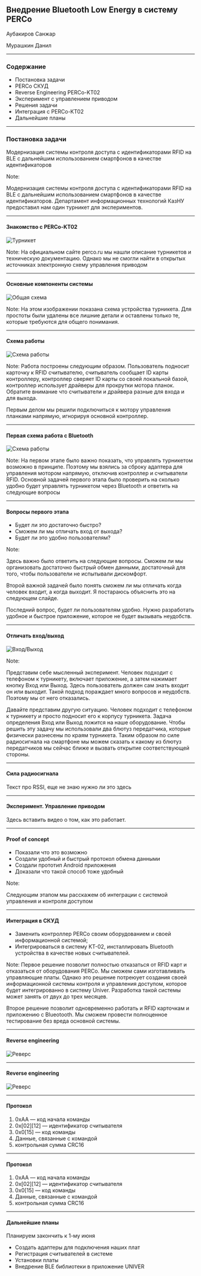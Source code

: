 ## Внедрение Bluetooth Low Energy в систему PERCo

Аубакиров Санжар

Мурашкин Данил

---

### Содержание

- Постановка задачи
- PERCo СКУД
- Reverse Engineering PERCo-KT02
- Эксперимент с управлением приводом
- Решения задачи
- Интеграция с PERCo-KT02
- Дальнейшие планы

---

### Постановка задачи

Модернизация системы контроля доступа с идентификаторами RFID на BLE с дальнейшим использованием смартфонов в качестве идентификаторов

Note:

Модернизация системы контроля доступа с идентификаторами RFID на BLE с дальнейшим использованием смартфонов в качестве идентификаторов. Департамент информационных технологий КазНУ предоставил нам один турникет для экспериментов.

---

#### Знакомство c PERCo-KT02

![Турникет](https://image.ibb.co/jUgWOy/Selection_039.png)

Note:
На официальном сайте perco.ru мы нашли описание турникетов и техническую документацию. Однако мы не смогли найти в открытых источниках электронную схему управления приводом 

---

#### Основные компоненты системы

![Общая схема](https://image.ibb.co/dRd9bJ/Selection_040.png)

Note:
На этом изображении показана схема устройства турникета. Для простоты были удалены все лишние детали и оставлены только те, которые требуются для общего понимания.

---

#### Схема работы

![Схема работы](https://image.ibb.co/dePqiy/Turniket.png)

Note:
Работа построены следующим образом. Пользователь подносит карточку к RFID считывателю, считыватель сообщает ID карты контроллеру, контроллер сверяет ID карты со своей локальной базой, контроллер использует драйверы для прокрутки мотора планок. Обратите внимание что считыватели и драйвера разные для входа и для выхода.

Первым делом мы решили подключиться к мотору управления планками напрямую, игнорируя основной контроллер.

---

#### Первая схема работа с Bluetooth 

![Схема работы](https://image.ibb.co/femviy/Turniket2.png)

Note:
На первом этапе было важно показать, что управлять турникетом возможно в принципе. Поэтому мы взялись за сброку адаптера для управления мотором напрямую, отключив контроллер и считыватели RFID. Основной задачей первого этапа было проверить на сколько удобно будет управлять турникетом через Bluetooth и ответить на следующие вопросы

---

#### Вопросы первого этапа

- Будет ли это достаточно быстро?
- Сможем ли мы отличать вход от выхода?
- Будет ли это удобно пользователям?

Note:

Здесь важно было ответить на следующие вопросы. Сможем ли мы организовать достаточно быстрый обмен данными, достаточный для того, чтобы пользователи не испытывали дискомфорт.

Второй важной задачей было понять сможем ли мы отличать когда человек входит, а когда выходит. Я постараюсь объяснить это на следующем слайде.

Последний вопрос, будет ли пользователям удобно. Нужно разработать удобное и быстрое приложение, которое не будет вызывать неудобств.

---

#### Отличать вход/выход

![Вход/Выход](https://image.ibb.co/ekyEty/Turniket3.png)

Note:

Представим себе мысленный эксперимент. Человек подходит с телефоном к турникету, включает приложение, а затем нажимает кнопку Вход или Выход. Здесь пользователь должен сам знать входит он или выходит. Такой подход пораждает много вопросов и неудобств. Поэтому мы от него отказались.

Давайте представим другую ситуацию. Человек подходит с телефоном к турникету и просто подносит его к корпусу турникета. Задача определения Вход или Выход ложится на наше оборудование. Чтобы решить эту задачу мы использовали два блютуз передатчика, которые физически разнесены по краям турникета. Таким образом по силе радиосигнала на смартфоне мы можем сказать к какому из блютуз передатчиков мы сейчас ближе и вызвать открытие соответствующей стороны.

---

#### Сила радиосигнала

Текст про RSSI, еще не знаю нужно ли это здесь

---

#### Эксперимент. Управление приводом

Здесь вставить видео о том, как это работает.

---

#### Proof of concept

- Показали что это возможно
- Создали удобный и быстрый протокол обмена данными
- Создали прототип Android приложения
- Доказали что такой способ тоже удобный

Note:

Следующим этапом мы расскажем об интеграции с системой управления и контроля доступом

---

#### Интеграция в СКУД

- Заменить контроллер PERCo своим оборудованием и своей информационной системой;
- Интегрироваться в систему KT-02, инсталлировать Bluetooth устройства в качестве новых считывателей.

Note:
Первое решение позволит полностью отказаться от RFID карт и отказаться от оборудования PERCo. Мы сможем сами изготавливать управляющие платы. Однако это решение потреюует создания своей информационной системы контроля и управления доступом, которое будет интегрированно в систему Univer. Разработка такой системы может занять от двух до трех месяцев.

Второе решение позволит одновременно работать и RFID карточкам и приложению с Blueotooth. Мы сможем провести полноценное тестирование без вреда основной системы.

--- 

#### Reverse engineering

![Реверс](https://image.ibb.co/jA3TmJ/Selection_043.png)

---

#### Reverse engineering

![Реверс](https://image.ibb.co/bBG9ty/photo_2018_05_10_10_11_45.jpg)

---

#### Протокол

1. 0xAA — код начала команды
2. 0x[02][12] — идентификатор считывателя
3. 0x0[15] — код команды
4. Данные, связанные с командой
5. контрольная сумма CRC16

---

#### Протокол

1. 0xAA — код начала команды
2. 0x[02][12] — идентификатор считывателя
3. 0x0[15] — код команды
4. Данные, связанные с командой
5. контрольная сумма CRC16

---

#### Дальнейшие планы

Планируем закончить к 1-му июня
- Создать адаптеры для подключения наших плат
- Регистрация считывателей в системе
- Установки платы
- Внедрение BLE библиотеки в приложение UNIVER
